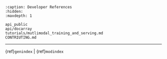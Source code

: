 
```{toctree}
:caption: Developer References
:hidden:
:maxdepth: 1

api_public
api/docarray
tutorials/mutlimodal_training_and_serving.md
CONTRIUTING.md
```


---
{ref}`genindex` | {ref}`modindex`

